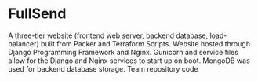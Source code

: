 # FullSend
A three-tier website (frontend web server, backend database, load-balancer) built from Packer and Terraform Scripts. Website hosted through Django Programming Framework and Nginx. Gunicorn and service files allow for the Django and Nginx services to start up on boot. MongoDB was used for backend database storage. Team repository code
